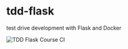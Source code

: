 # tdd-flask
test drive development with Flask and Docker

![TDD Flask Course CI](https://github.com/LorenzoAlvarez/tdd-flask/workflows/TDD%20Flask%20Course%20CI/badge.svg)
